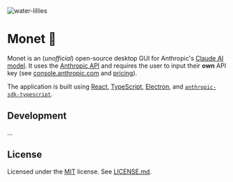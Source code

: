 ![water-lillies](https://github.com/omarjatoi/monet/assets/9091609/67b3efb6-8907-44bf-aeb7-e1eba1981548)

# Monet 🪷

Monet is an (_unofficial_) open-source desktop GUI for Anthropic's [Claude AI model](https://www.anthropic.com/claude). It uses the [Anthropic API](https://docs.anthropic.com/en/api/getting-started) and requires the user to input their **own** API key (see [console.anthropic.com](https://console.anthropic.com/) and [pricing](https://www.anthropic.com/pricing#anthropic-api)).

The application is built using [React](https://react.dev/), [TypeScript](https://www.typescriptlang.org/), [Electron](https://www.electronjs.org/), and [`anthropic-sdk-typescript`](https://github.com/anthropics/anthropic-sdk-typescript).

## Development

...


## License

Licensed under the [MIT](https://opensource.org/license/MIT) license. See [LICENSE.md](./LICENSE.md).
